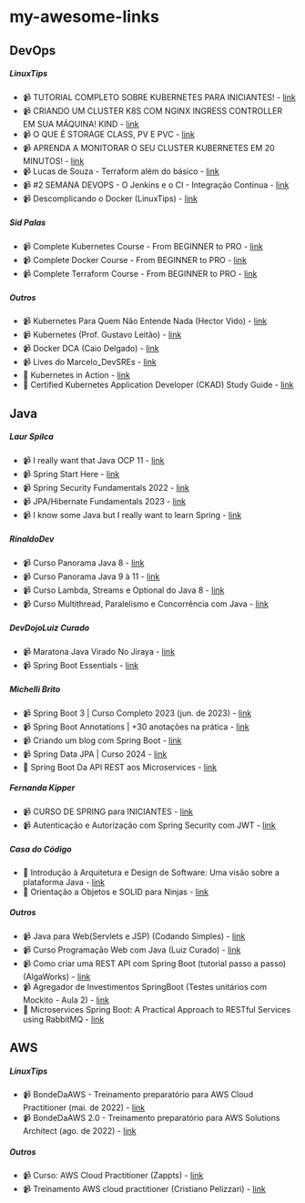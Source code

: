 # my-awesome-links

## DevOps
##### LinuxTips
- 📹 TUTORIAL COMPLETO SOBRE KUBERNETES PARA INICIANTES! - [link](https://www.youtube.com/watch?v=zEOeukcJl6E)
- 📹 CRIANDO UM CLUSTER K8S COM NGINX INGRESS CONTROLLER EM SUA MÁQUINA! KIND - [link](https://www.youtube.com/watch?v=1lx91nhzNe0&t=891s&ab_channel=LINUXtips)
- 📹 O QUE É STORAGE CLASS, PV E PVC - [link](https://www.youtube.com/watch?v=_WxMQRFmXd4)
- 📹 APRENDA A MONITORAR O SEU CLUSTER KUBERNETES EM 20 MINUTOS! - [link](https://www.youtube.com/watch?v=BXjLHhMiTmU)
- 📹 Lucas de Souza - Terraform além do básico  - [link](https://www.youtube.com/watch?v=P3aY4_vxzWQ)
- 📹 #2 SEMANA DEVOPS - O Jenkins e o CI - Integração Continua - [link](https://www.youtube.com/watch?v=W8EByXEJfBk)
- 📹 Descomplicando o Docker (LinuxTips) - [link](https://www.youtube.com/playlist?list=PLf-O3X2-mxDn1VpyU2q3fuI6YYeIWp5rR)

##### Sid Palas
- 📹 Complete Kubernetes Course - From BEGINNER to PRO - [link](https://www.youtube.com/watch?v=2T86xAtR6Fo)
- 📹 Complete Docker Course - From BEGINNER to PRO - [link](https://www.youtube.com/watch?v=RqTEHSBrYFw)
- 📹 Complete Terraform Course - From BEGINNER to PRO - [link](https://www.youtube.com/watch?v=7xngnjfIlK4)

##### Outros
- 📹 Kubernetes Para Quem Não Entende Nada (Hector Vido) - [link](https://www.youtube.com/playlist?list=PLhFtIGsEfjf6hECB0pRXk3f4MkZ8QQU5L)
- 📹 Kubernetes (Prof. Gustavo Leitão) - [link](https://www.youtube.com/playlist?list=PLyScRVRVdr6X9ulCNbVAsaggKBabNjELi)
- 📹 Docker DCA (Caio Delgado) - [link](https://www.youtube.com/playlist?list=PL4ESbIHXST_TJ4TvoXezA0UssP1hYbP9_)
- 📹 Lives do Marcelo_DevSREs - [link](https://www.twitch.tv/marcelo_devsres)
- 📖 Kubernetes in Action - [link](https://www.amazon.com/Kubernetes-Action-Marko-Luksa/dp/1617293725)
- 📖 Certified Kubernetes Application Developer (CKAD) Study Guide - [link](https://www.amazon.com/Certified-Kubernetes-Application-Developer-Depth/dp/1492083739)

## Java
##### Laur Spilca
- 📹 I really want that Java OCP 11 - [link](https://www.youtube.com/playlist?list=PLEocw3gLFc8WMfp7fGqvWkQnBwC__Dv4K)
- 📹 Spring Start Here - [link](https://www.youtube.com/playlist?list=PLEocw3gLFc8W25hvuYb6EERd3F0aZjUQF)
- 📹 Spring Security Fundamentals 2022 - [link](https://www.youtube.com/playlist?list=PLEocw3gLFc8X_a8hGWGaBnSkPFJmbb8QP)
- 📹 JPA/Hibernate Fundamentals 2023 - [link](https://www.youtube.com/playlist?list=PLEocw3gLFc8UYNv0uRG399GSggi8icTL6)
- 📹 I know some Java but I really want to learn Spring - [link](https://www.youtube.com/playlist?list=PLEocw3gLFc8WO_HvFzTWUj2fqa7Y8-yg5)

##### RinaldoDev
- 📹 Curso Panorama Java 8 - [link](https://www.youtube.com/playlist?list=PLuYctAHjg89ZzHzFjBA-EpAWm7JudxwNn)
- 📹 Curso Panorama Java 9 à 11 - [link](https://www.youtube.com/playlist?list=PLuYctAHjg89Y4RZ3UIgAOWow4yc_rgpKy)
- 📹 Curso Lambda, Streams e Optional do Java 8 - [link](https://www.youtube.com/playlist?list=PLuYctAHjg89ZkhgOQo0zcTtmHY5nuRYud)
- 📹 Curso Multithread, Paralelismo e Concorrência com Java - [link](https://www.youtube.com/playlist?list=PLuYctAHjg89YNXAXhgUt6ogMyPphlTVQG)

##### DevDojoLuiz Curado
- 📹 Maratona Java Virado No Jiraya - [link](https://www.youtube.com/watch?v=VKjFuX91G5Q)
- 📹 Spring Boot Essentials - [link](https://www.youtube.com/playlist?list=PL62G310vn6nFBIxp6ZwGnm8xMcGE3VA5H)

##### Michelli Brito
- 📹 Spring Boot 3 | Curso Completo 2023 (jun. de 2023) - [link](https://www.youtube.com/watch?v=wlYvA2b1BWI)
- 📹 Spring Boot Annotations | +30 anotações na prática - [link](https://www.youtube.com/watch?v=Pd5tr483No0)
- 📹 Criando um blog com Spring Boot - [link](https://www.youtube.com/playlist?list=PL8iIphQOyG-AdKMQWtt1bqdVm8QUnX7_S)
- 📹 Spring Data JPA | Curso 2024 - [link](https://www.youtube.com/watch?v=Ca30sv9EbLo)
- 📖 Spring Boot Da API REST aos Microservices - [link](https://www.michellibrito.com/ebook-spring-boot-3-microservices)

##### Fernanda Kipper
- 📹 CURSO DE SPRING para INICIANTES - [link](https://www.youtube.com/watch?v=YY_hf0FOIcU)
- 📹 Autenticação e Autorização com Spring Security com JWT - [link](https://www.youtube.com/watch?v=5w-YCcOjPD0)

##### Casa do Código
- 📖 Introdução à Arquitetura e Design de Software: Uma visão sobre a plataforma Java - [link](https://www.casadocodigo.com.br/products/livro-arquitetura-java)
- 📖 Orientação a Objetos e SOLID para Ninjas - [link](https://www.casadocodigo.com.br/products/livro-oo-solid)

##### Outros
- 📹 Java para Web(Servlets e JSP) (Codando Simples) - [link](https://www.youtube.com/playlist?list=PL1lueKDtZ3DeXSaGwucTDD7iH1AcjTJAe)
- 📹 Curso Programação Web com Java (Luiz Curado) - [link](https://www.youtube.com/playlist?list=PLh2kxHKNCh6N4TWyzj2VraSwdUVyslCDV)
- 📹 Como criar uma REST API com Spring Boot (tutorial passo a passo) (AlgaWorks) - [link](https://www.youtube.com/watch?v=9GWK9A79tEc)
- 📹 Agregador de Investimentos SpringBoot (Testes unitários com Mockito - Aula 2) - [link](https://www.youtube.com/playlist?list=PLxCh3SsamNs62j6T7bv6f1_1j9H9pEzkC)
- 📖 Microservices Spring Boot: A Practical Approach to RESTful Services using RabbitMQ - [link](https://www.amazon.com.br/Learn-Microservices-Spring-Boot-Practical-ebook/dp/B0782L1GDR)

## AWS
##### LinuxTips
- 📹 BondeDaAWS - Treinamento preparatório para AWS Cloud Practitioner (mai. de 2022) - [link](https://www.youtube.com/watch?v=VrQVDbgwFDs)
- 📹 BondeDaAWS 2.0 - Treinamento preparatório para AWS Solutions Architect (ago. de 2022) - [link](https://www.youtube.com/watch?v=lMnv7fZ_vAM)

##### Outros
- 📹 Curso: AWS Cloud Practitioner (Zappts) - [link](https://www.youtube.com/watch?v=bGZXVslod5E)
- 📹 Treinamento AWS cloud practitioner (Cristiano Pelizzari) - [link](https://www.youtube.com/playlist?list=PLMpVQWIR2lKesl8rRdVg4qbQcP64xGI2z)
